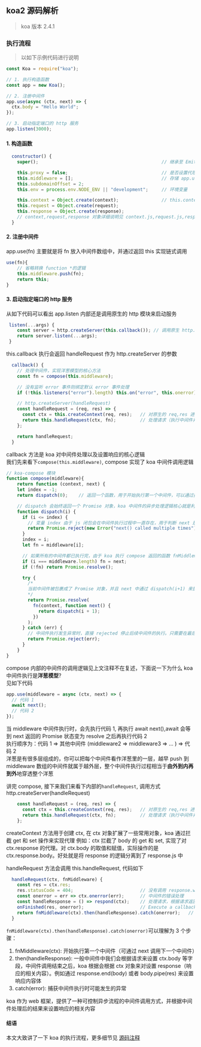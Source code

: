 ## koa2 源码解析
> koa 版本 2.4.1

### 执行流程
> 以如下示例代码进行说明

```js
const Koa = require("koa");

// 1. 执行构造函数
const app = new Koa();

// 2. 注册中间件
app.use(async (ctx, next) => {
  ctx.body = "Hello World";
});

// 3. 启动指定端口的 http 服务
app.listen(3000);
```

#### 1. 构造函数
```js
  constructor() {
    super();                                              // 继承至 Emitter

    this.proxy = false;                                   // 是否设置代理
    this.middleware = [];                                 // 存储 app.use 注册的中间件
    this.subdomainOffset = 2;     
    this.env = process.env.NODE_ENV || "development";     // 环境变量

    this.context = Object.create(context);                // this.context 对象之后会添加属性扩展成 ctx 对象
    this.request = Object.create(request);                
    this.response = Object.create(response);
    // context,request,response 对象详细说明见 context.js,request.js,response.js
  }
```

#### 2. 注册中间件

app.use(fn) 主要就是将 fn 放入中间件数组中，并通过返回 this 实现链式调用
```js
use(fn){
    // 省略转换 function *的逻辑
    this.middleware.push(fn);   
    return this;               
}
```

#### 3. 启动指定端口的 http 服务

从如下代码可以看出 app.listen 内部还是调用原生的 http 模块来启动服务
```js
 listen(...args) {
    const server = http.createServer(this.callback()); // 调用原生 http.createServer 启动服务
    return server.listen(...args);
 }
```

this.callback 执行会返回 handleRequest 作为 http.createServer 的参数
```js
  callback() {
    // 处理中间件，实现洋葱模型的核心方法
    const fn = compose(this.middleware);

    // 没有监听 error 事件则绑定默认 error 事件处理
    if (!this.listeners("error").length) this.on("error", this.onerror);

    // http.createServer(handleRequest)
    const handleRequest = (req, res) => {
      const ctx = this.createContext(req, res);   // 对原生的 req,res 进行扩展封装成 ctx 对象
      return this.handleRequest(ctx, fn);         // 处理请求（执行中间件并设置 res 对象）
    };

    return handleRequest;
  }
```
callback 方法是 koa 对中间件处理以及设置响应的核心逻辑</br>
我们先来看下`compose(this.middleware)`, compose 实现了 koa 中间件调用逻辑
```js
// koa-compose 模块
function compose(middleware){
    return function (context, next) {
    let index = -1;
    return dispatch(0);    // 返回一个函数，用于开始执行第一个中间件，可以通过执行 next 调用后续中间件

    // dispatch 会始终返回一个 Promise 对象，koa 中间件的异步处理逻辑核心就是利用 Promise 链
    function dispatch(i) {
      if (i <= index) {
        // 变量 index 由于 js 闭包会在中间件执行过程中一直存在，用于判断 next 是否多次执行
        return Promise.reject(new Error("next() called multiple times"));
      }
      index = i;
      let fn = middleware[i];

      // 如果所有的中间件都已执行完，由于 koa 执行 compose 返回的函数 fnMiddleware(ctx) 并没有传 next, 所以 fn 为 undefined, 直接返回 Promise.resolve()
      if (i === middleware.length) fn = next;
      if (!fn) return Promise.resolve();

      try {
        /* 
        当前中间件被包裹成了 Promise 对象，并且 next 中通过 dispatch(i+1) 来执行下一个中间件。需要注意一点 next 中必须 return。因为 Promise 执行机制是：当 promise1 对象 return 另一个 pormise2, 只有 pomrise2 状态变为 resolved 之后，promise1 才会 resolved。如果没有 return 一个 Promise, 那么当前中间件执行完之后这个 Promise 就 resolved, 后续中间件可能就不会执行
        */
        return Promise.resolve(
          fn(context, function next() {
            return dispatch(i + 1);
          })
        );
      } catch (err) {
        // 中间件执行发生异常时，直接 rejected 停止后续中间件的执行。只需要在最后返回的 Promise 添加 catch, 就可以捕获已经执行过的中间件发生异常
        return Promise.reject(err);
      }
    }
}
```
compose 内部的中间件的调用逻辑见上文注释不在复述，下面说一下为什么 koa 中间件执行是**洋葱模型**?</br>
见如下代码
```js
app.use(middleware = async (ctx, next) => {
  // 代码 1
  await next();
  // 代码 2
});
```
当 middleware 中间件执行时，会先执行代码 1, 再执行 await next(),await 会等到 next 返回的 Promise 状态变为 resolve 之后再执行代码 2</br>
执行顺序为：代码 1 => 其他中间件 (middleware2 => middleware3 => ... ) => 代码 2 </br> 
洋葱是有很多层组成的，你可以把每个中间件看作洋葱里的一层，越早 push 到 middleware 数组的中间件就属于越外层，整个中间件执行过程相当于**由外到内再到外**地穿透整个洋葱</br>

讲完 compose, 接下来我们来看下内部的`handleRequest`, 调用方式 http.createServer(handleRequest)
```js
    const handleRequest = (req, res) => {
      const ctx = this.createContext(req, res);   // 对原生的 req,res 进行扩展封装成 ctx 对象
      return this.handleRequest(ctx, fn);         // 处理请求（执行中间件并设置 res 对象）
    };
```
createContext 方法用于创建 ctx, 在 ctx 对象扩展了一些常用对象，koa 通过拦截 get 和 set 操作来实现代理
例如：ctx 拦截了 body 的 get 和 set, 实现了对 ctx.response 的代理。对 ctx.body 的取值和赋值，实际操作的是 ctx.response.body。好处就是将 response 的逻辑分离到了 response.js 中</br>

handleRequest 方法会调用 this.handleRequest, 代码如下
```js
  handleRequest(ctx, fnMiddleware) {
    const res = ctx.res;
    res.statusCode = 404;                         // 没有调用 response.writeHead 时的默认响应状态码
    const onerror = err => ctx.onerror(err);      // 中间件的错误处理
    const handleResponse = () => respond(ctx);    // 处理请求，根据请求返回正确的状态码和内容
    onFinished(res, onerror);                     // Execute a callback when a HTTP request closes, finishes, or errors.
    return fnMiddleware(ctx).then(handleResponse).catch(onerror);   // fnMiddleware 为 compose(this.middleware) 返回的 Promise
  }
```
`fnMiddleware(ctx).then(handleResponse).catch(onerror)`可以理解为 3 个步骤：
1. fnMiddleware(ctx): 开始执行第一个中间件（可通过 next 调用下一个中间件）
2. then(handleResponse): 一般中间件中我们会根据请求来设置 ctx.body 等字段，中间件调用结束之后，koa 根据会根据 ctx 对象来对设置 response（响应的相关内容）。例如通过 response.end(body) 或者 body.pipe(res) 来设置响应内容体
3. catch(error): 捕获中间件执行时可能发生的异常

koa 作为 web 框架，提供了一种可控制异步流程的中间件调用方式，并根据中间件处理后的结果来设置响应的相关内容

#### 结语

本文大致讲了一下 koa 的执行流程，更多细节见 [源码注释](https://github.com/julyL/Code/Node/tree/master/koa2%E7%9B%B8%E5%85%B3/koa2%E6%BA%90%E7%A0%81)